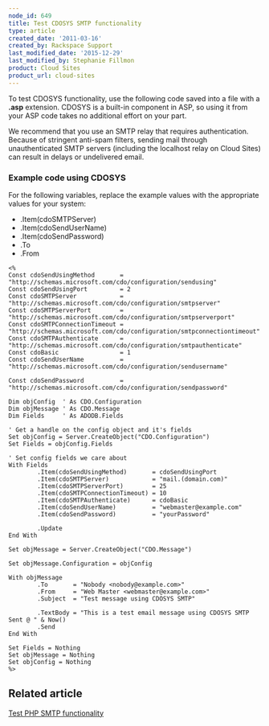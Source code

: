 ```yaml
---
node_id: 649
title: Test CDOSYS SMTP functionality
type: article
created_date: '2011-03-16'
created_by: Rackspace Support
last_modified_date: '2015-12-29'
last_modified_by: Stephanie Fillmon
product: Cloud Sites
product_url: cloud-sites
---
```


To test CDOSYS functionality, use the following code saved into a file
with a **.asp** extension. CDOSYS is a built-in component in ASP, so
using it from your ASP code takes no additional effort on your part.

We recommend that you use an SMTP relay that requires authentication.
Because of stringent anti-spam filters, sending mail through
unauthenticated SMTP servers (including the localhost relay on Cloud
Sites) can result in delays or undelivered email.

### Example code using CDOSYS

For the following variables, replace the example values with the
appropriate values for your system:

-   .Item(cdoSMTPServer)
-   .Item(cdoSendUserName)
-   .Item(cdoSendPassword)
-   .To
-   .From

<!-- -->

    <%
    Const cdoSendUsingMethod       = "http://schemas.microsoft.com/cdo/configuration/sendusing"
    Const cdoSendUsingPort         = 2
    Const cdoSMTPServer            = "http://schemas.microsoft.com/cdo/configuration/smtpserver"
    Const cdoSMTPServerPort        = "http://schemas.microsoft.com/cdo/configuration/smtpserverport"
    Const cdoSMTPConnectionTimeout = "http://schemas.microsoft.com/cdo/configuration/smtpconnectiontimeout"
    Const cdoSMTPAuthenticate      = "http://schemas.microsoft.com/cdo/configuration/smtpauthenticate"
    Const cdoBasic                 = 1
    Const cdoSendUserName          = "http://schemas.microsoft.com/cdo/configuration/sendusername"

    Const cdoSendPassword          = "http://schemas.microsoft.com/cdo/configuration/sendpassword"

    Dim objConfig  ' As CDO.Configuration
    Dim objMessage ' As CDO.Message
    Dim Fields     ' As ADODB.Fields

    ' Get a handle on the config object and it's fields
    Set objConfig = Server.CreateObject("CDO.Configuration")
    Set Fields = objConfig.Fields

    ' Set config fields we care about
    With Fields
            .Item(cdoSendUsingMethod)       = cdoSendUsingPort
            .Item(cdoSMTPServer)            = "mail.(domain.com)"
            .Item(cdoSMTPServerPort)        = 25
            .Item(cdoSMTPConnectionTimeout) = 10
            .Item(cdoSMTPAuthenticate)      = cdoBasic
            .Item(cdoSendUserName)          = "webmaster@example.com"
            .Item(cdoSendPassword)          = "yourPassword"

            .Update
    End With

    Set objMessage = Server.CreateObject("CDO.Message")

    Set objMessage.Configuration = objConfig

    With objMessage
            .To       = "Nobody <nobody@example.com>"
            .From     = "Web Master <webmaster@example.com>"
            .Subject  = "Test message using CDOSYS SMTP"

            .TextBody = "This is a test email message using CDOSYS SMTP Sent @ " & Now()
            .Send
    End With

    Set Fields = Nothing
    Set objMessage = Nothing
    Set objConfig = Nothing
    %>

Related article
---------------

[Test PHP SMTP
functionality](/how-to/test-php-smtp-functionality)

